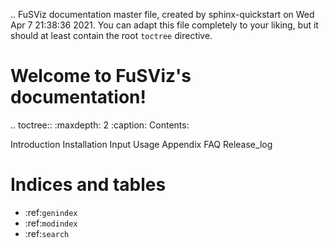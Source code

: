 .. FuSViz documentation master file, created by
   sphinx-quickstart on Wed Apr  7 21:38:36 2021.
   You can adapt this file completely to your liking, but it should at least
   contain the root `toctree` directive.

Welcome to FuSViz's documentation!
===========================================

.. toctree::
   :maxdepth: 2
   :caption: Contents:

   Introduction
   Installation
   Input
   Usage
   Appendix
   FAQ
   Release_log

Indices and tables
==================

* :ref:`genindex`
* :ref:`modindex`
* :ref:`search`
